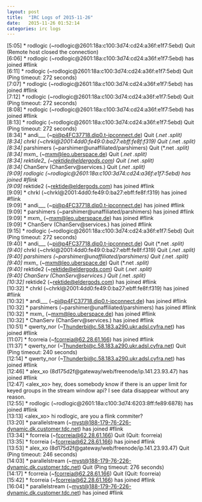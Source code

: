 ```yaml
---
layout: post
title:  "IRC Logs of 2015-11-26"
date:   2015-11-26 01:52:14
categories: irc logs
---
```

<span class="irc-date">[5:05]</span> <span class="irc-navy">* rodlogic (~rodlogic@2601:18a:c100:3d74:cd24:a36f:e1f7:5ebd) Quit (Remote host closed the connection)</span><br />
<span class="irc-date">[6:06]</span> <span class="irc-green">* rodlogic (~rodlogic@2601:18a:c100:3d74:cd24:a36f:e1f7:5ebd) has joined #flink</span><br />
<span class="irc-date">[6:11]</span> <span class="irc-navy">* rodlogic (~rodlogic@2601:18a:c100:3d74:cd24:a36f:e1f7:5ebd) Quit (Ping timeout: 272 seconds)</span><br />
<span class="irc-date">[7:07]</span> <span class="irc-green">* rodlogic (~rodlogic@2601:18a:c100:3d74:cd24:a36f:e1f7:5ebd) has joined #flink</span><br />
<span class="irc-date">[7:12]</span> <span class="irc-navy">* rodlogic (~rodlogic@2601:18a:c100:3d74:cd24:a36f:e1f7:5ebd) Quit (Ping timeout: 272 seconds)</span><br />
<span class="irc-date">[8:08]</span> <span class="irc-green">* rodlogic (~rodlogic@2601:18a:c100:3d74:cd24:a36f:e1f7:5ebd) has joined #flink</span><br />
<span class="irc-date">[8:13]</span> <span class="irc-navy">* rodlogic (~rodlogic@2601:18a:c100:3d74:cd24:a36f:e1f7:5ebd) Quit (Ping timeout: 272 seconds)</span><br />
<span class="irc-date">[8:34]</span> <span class="irc-navy">* andi___ (~pi@p4FC37718.dip0.t-ipconnect.de) Quit (*.net *.split)</span><br />
<span class="irc-date">[8:34]</span> <span class="irc-navy">* chrkl (~chrkl@2001:4dd0:fe49:0:ba27:ebff:fe8f:f319) Quit (*.net *.split)</span><br />
<span class="irc-date">[8:34]</span> <span class="irc-navy">* parshimers (~parshimer@unaffiliated/parshimers) Quit (*.net *.split)</span><br />
<span class="irc-date">[8:34]</span> <span class="irc-navy">* mxm_ (~mxm@leo.uberspace.de) Quit (*.net *.split)</span><br />
<span class="irc-date">[8:34]</span> <span class="irc-navy">* rektide2_ (~rektide@eldergods.com) Quit (*.net *.split)</span><br />
<span class="irc-date">[8:34]</span> <span class="irc-navy">* ChanServ (ChanServ@services.) Quit (*.net *.split)</span><br />
<span class="irc-date">[9:09]</span> <span class="irc-green">* rodlogic (~rodlogic@2601:18a:c100:3d74:cd24:a36f:e1f7:5ebd) has joined #flink</span><br />
<span class="irc-date">[9:09]</span> <span class="irc-green">* rektide2 (~rektide@eldergods.com) has joined #flink</span><br />
<span class="irc-date">[9:09]</span> <span class="irc-green">* chrkl (~chrkl@2001:4dd0:fe49:0:ba27:ebff:fe8f:f319) has joined #flink</span><br />
<span class="irc-date">[9:09]</span> <span class="irc-green">* andi___ (~pi@p4FC37718.dip0.t-ipconnect.de) has joined #flink</span><br />
<span class="irc-date">[9:09]</span> <span class="irc-green">* parshimers (~parshimer@unaffiliated/parshimers) has joined #flink</span><br />
<span class="irc-date">[9:09]</span> <span class="irc-green">* mxm_ (~mxm@leo.uberspace.de) has joined #flink</span><br />
<span class="irc-date">[9:09]</span> <span class="irc-green">* ChanServ (ChanServ@services.) has joined #flink</span><br />
<span class="irc-date">[9:15]</span> <span class="irc-navy">* rodlogic (~rodlogic@2601:18a:c100:3d74:cd24:a36f:e1f7:5ebd) Quit (Ping timeout: 272 seconds)</span><br />
<span class="irc-date">[9:40]</span> <span class="irc-navy">* andi___ (~pi@p4FC37718.dip0.t-ipconnect.de) Quit (*.net *.split)</span><br />
<span class="irc-date">[9:40]</span> <span class="irc-navy">* chrkl (~chrkl@2001:4dd0:fe49:0:ba27:ebff:fe8f:f319) Quit (*.net *.split)</span><br />
<span class="irc-date">[9:40]</span> <span class="irc-navy">* parshimers (~parshimer@unaffiliated/parshimers) Quit (*.net *.split)</span><br />
<span class="irc-date">[9:40]</span> <span class="irc-navy">* mxm_ (~mxm@leo.uberspace.de) Quit (*.net *.split)</span><br />
<span class="irc-date">[9:40]</span> <span class="irc-navy">* rektide2 (~rektide@eldergods.com) Quit (*.net *.split)</span><br />
<span class="irc-date">[9:40]</span> <span class="irc-navy">* ChanServ (ChanServ@services.) Quit (*.net *.split)</span><br />
<span class="irc-date">[10:32]</span> <span class="irc-green">* rektide2 (~rektide@eldergods.com) has joined #flink</span><br />
<span class="irc-date">[10:32]</span> <span class="irc-green">* chrkl (~chrkl@2001:4dd0:fe49:0:ba27:ebff:fe8f:f319) has joined #flink</span><br />
<span class="irc-date">[10:32]</span> <span class="irc-green">* andi___ (~pi@p4FC37718.dip0.t-ipconnect.de) has joined #flink</span><br />
<span class="irc-date">[10:32]</span> <span class="irc-green">* parshimers (~parshimer@unaffiliated/parshimers) has joined #flink</span><br />
<span class="irc-date">[10:32]</span> <span class="irc-green">* mxm_ (~mxm@leo.uberspace.de) has joined #flink</span><br />
<span class="irc-date">[10:32]</span> <span class="irc-green">* ChanServ (ChanServ@services.) has joined #flink</span><br />
<span class="irc-date">[10:51]</span> <span class="irc-green">* qwerty_nor (~Thunderbi@c.58.183.a290.ukr.adsl.cyfra.net) has joined #flink</span><br />
<span class="irc-date">[11:07]</span> <span class="irc-green">* fcorreia (~fcorreia@62.28.61.166) has joined #flink</span><br />
<span class="irc-date">[11:37]</span> <span class="irc-navy">* qwerty_nor (~Thunderbi@c.58.183.a290.ukr.adsl.cyfra.net) Quit (Ping timeout: 240 seconds)</span><br />
<span class="irc-date">[12:14]</span> <span class="irc-green">* qwerty_nor (~Thunderbi@c.58.183.a290.ukr.adsl.cyfra.net) has joined #flink</span><br />
<span class="irc-date">[12:46]</span> <span class="irc-green">* alex_xo (8d175d2f@gateway/web/freenode/ip.141.23.93.47) has joined #flink</span><br />
<span class="irc-date">[12:47]</span> <span class="irc-black">&lt;alex_xo&gt; hey, does somebody know if there is an upper limit for keyed groups in the stream window api? I see data disappear without any reason.</span><br />
<span class="irc-date">[12:55]</span> <span class="irc-green">* rodlogic (~rodlogic@2601:18a:c100:3d74:6203:8ff:fe89:6878) has joined #flink</span><br />
<span class="irc-date">[13:13]</span> <span class="irc-black">&lt;alex_xo&gt; hi rodlogic, are you a flink commiter?</span><br />
<span class="irc-date">[13:20]</span> <span class="irc-green">* parallelstream (~myst@188-179-76-226-dynamic.dk.customer.tdc.net) has joined #flink</span><br />
<span class="irc-date">[13:34]</span> <span class="irc-navy">* fcorreia (~fcorreia@62.28.61.166) Quit (Quit: fcorreia)</span><br />
<span class="irc-date">[13:35]</span> <span class="irc-green">* fcorreia (~fcorreia@62.28.61.166) has joined #flink</span><br />
<span class="irc-date">[13:53]</span> <span class="irc-navy">* alex_xo (8d175d2f@gateway/web/freenode/ip.141.23.93.47) Quit (Ping timeout: 246 seconds)</span><br />
<span class="irc-date">[14:03]</span> <span class="irc-navy">* parallelstream (~myst@188-179-76-226-dynamic.dk.customer.tdc.net) Quit (Ping timeout: 276 seconds)</span><br />
<span class="irc-date">[14:17]</span> <span class="irc-navy">* fcorreia (~fcorreia@62.28.61.166) Quit (Quit: fcorreia)</span><br />
<span class="irc-date">[15:42]</span> <span class="irc-green">* fcorreia (~fcorreia@62.28.61.166) has joined #flink</span><br />
<span class="irc-date">[16:04]</span> <span class="irc-green">* parallelstream (~myst@188-179-76-226-dynamic.dk.customer.tdc.net) has joined #flink</span><br />
